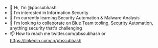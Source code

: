 - 👋 Hi, I’m @pbssubhash
- 👀 I’m interested in Information Security
- 🌱 I’m currently learning Security Automation & Malware Analysis
- 💞️ I’m looking to collaborate on Blue Team tooling, Security Automation, anything security that's challenging
- 📫 How to reach me twitter.com/pbssubhash or https://linkedin.com/in/pbssubhash

<!---
pbssubhash/pbssubhash is a ✨ special ✨ repository because its `README.md` (this file) appears on your GitHub profile.
You can click the Preview link to take a look at your changes.
--->
